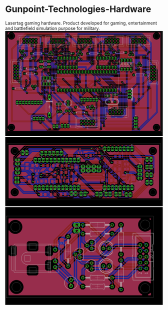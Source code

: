 # Gunpoint-Technologies-Hardware
Lasertag gaming hardware. Product developed for gaming, entertainment and battlefield simulation purpose for military.
![Alt text](main.png?raw=true "Logic board to control sensor boards")
![Alt text](gun.png?raw=true "Gun logic board")
![Alt text](sensor.png?raw=true "Sensor board")
